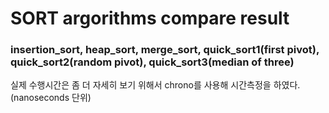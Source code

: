 # SORT argorithms compare result

### insertion_sort, heap_sort, merge_sort, quick_sort1(first pivot), quick_sort2(random pivot), quick_sort3(median of three)

실제 수행시간은 좀 더 자세히 보기 위해서 chrono를 사용해 시간측정을 하였다. (nanoseconds 단위)

